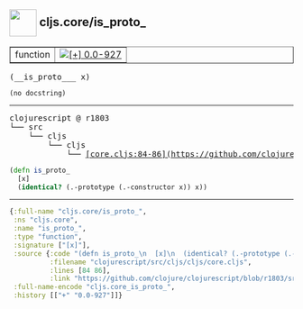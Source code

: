 ## <img width="48px" valign="middle" src="http://i.imgur.com/Hi20huC.png"> cljs.core/is_proto_

 <table border="1">
<tr>
<td>function</td>
<td><a href="https://github.com/cljsinfo/api-refs/tree/0.0-927"><img valign="middle" alt="[+] 0.0-927" src="https://img.shields.io/badge/+-0.0--927-lightgrey.svg"></a> </td>
</tr>
</table>

 <samp>
(__is_proto___ x)<br>
</samp>

```
(no docstring)
```

---

 <pre>
clojurescript @ r1803
└── src
    └── cljs
        └── cljs
            └── <ins>[core.cljs:84-86](https://github.com/clojure/clojurescript/blob/r1803/src/cljs/cljs/core.cljs#L84-L86)</ins>
</pre>

```clj
(defn is_proto_
  [x]
  (identical? (.-prototype (.-constructor x)) x))
```


---

```clj
{:full-name "cljs.core/is_proto_",
 :ns "cljs.core",
 :name "is_proto_",
 :type "function",
 :signature ["[x]"],
 :source {:code "(defn is_proto_\n  [x]\n  (identical? (.-prototype (.-constructor x)) x))",
          :filename "clojurescript/src/cljs/cljs/core.cljs",
          :lines [84 86],
          :link "https://github.com/clojure/clojurescript/blob/r1803/src/cljs/cljs/core.cljs#L84-L86"},
 :full-name-encode "cljs.core_is_proto_",
 :history [["+" "0.0-927"]]}

```
